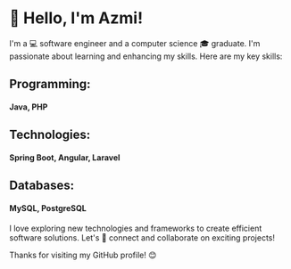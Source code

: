 # 👋 Hello, I'm Azmi!
I'm a 💻 software engineer and a computer science 🎓 graduate. I'm passionate about learning and enhancing my skills. Here are my key skills:

## Programming: 
 #### Java, PHP
## Technologies: 
 #### Spring Boot, Angular, Laravel
## Databases: 
 #### MySQL, PostgreSQL

I love exploring new technologies and frameworks to create efficient software solutions. Let's 👥 connect and collaborate on exciting projects!

Thanks for visiting my GitHub profile! 😊
